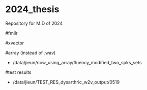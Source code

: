 # 2024_thesis
Repository for M.D of 2024



#fmllr 

#xvector

#array (instead of .wav)
- /data/jieun/now_using_array/fluency_modified_two_spks_sets

#test results
- /data/jieun/TEST_RES_dysarthric_w2v_output/0519

